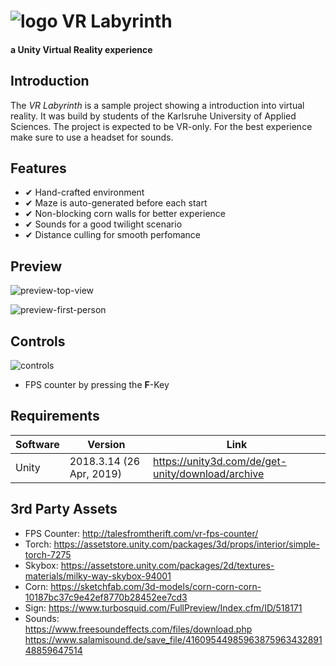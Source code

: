 # ![logo](https://upload.wikimedia.org/wikipedia/commons/thumb/1/19/Unity_Technologies_logo.svg/275px-Unity_Technologies_logo.svg.png) VR Labyrinth
#### a Unity Virtual Reality experience

## Introduction

The _VR Labyrinth_ is a sample project showing a introduction into virtual reality. It was build by students of the Karlsruhe University of Applied Sciences. The project is expected to be VR-only. For the best experience make sure to use a headset for sounds.

## Features

 - ✔ Hand-crafted environment
 - ✔ Maze is auto-generated before each start
 - ✔ Non-blocking corn walls for better experience
 - ✔ Sounds for a good twilight scenario
 - ✔ Distance culling for smooth perfomance

## Preview

![preview-top-view](../master/img/lab_view.gif)

![preview-first-person](../master/img/lab_fp.png)

## Controls

![controls](../autogenerated/img/controller.png)

 - FPS counter by pressing the **F**-Key


## Requirements

| Software  | Version | Link |
| ------------- | ------------- | ------------- |
| Unity | 2018.3.14 (26 Apr, 2019) | https://unity3d.com/de/get-unity/download/archive  |

## 3rd Party Assets
 - FPS Counter: http://talesfromtherift.com/vr-fps-counter/<br/>
 - Torch: https://assetstore.unity.com/packages/3d/props/interior/simple-torch-7275<br/>
 - Skybox: https://assetstore.unity.com/packages/2d/textures-materials/milky-way-skybox-94001<br/>
 - Corn: https://sketchfab.com/3d-models/corn-corn-corn-10187bc37c9e42ef8770b28452ee7cd3<br/>
 - Sign: https://www.turbosquid.com/FullPreview/Index.cfm/ID/518171<br/>
 - Sounds: </br>
   https://www.freesoundeffects.com/files/download.php<br/>
   https://www.salamisound.de/save_file/4160954498596387596343289148859647514
